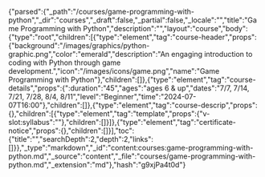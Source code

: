 {"parsed":{"_path":"/courses/game-programming-with-python","_dir":"courses","_draft":false,"_partial":false,"_locale":"","title":"Game Programming with Python","description":"","layout":"course","body":{"type":"root","children":[{"type":"element","tag":"course-header","props":{"background":"/images/graphics/python-graphic.png","color":"emerald","description":"An engaging introduction to coding with Python through game development.","icon":"/images/icons/game.png","name":"Game Programming with Python"},"children":[]},{"type":"element","tag":"course-details","props":{":duration":"45","ages":"ages 6 & up","dates":"7/7, 7/14, 7/21, 7/28, 8/4, 8/11","level":"Beginner","time":"2024-07-07T16:00"},"children":[]},{"type":"element","tag":"course-descrip","props":{},"children":[{"type":"element","tag":"template","props":{"v-slot:syllabus":""},"children":[]}]},{"type":"element","tag":"certificate-notice","props":{},"children":[]}],"toc":{"title":"","searchDepth":2,"depth":2,"links":[]}},"_type":"markdown","_id":"content:courses:game-programming-with-python.md","_source":"content","_file":"courses/game-programming-with-python.md","_extension":"md"},"hash":"g9xjPa4t0d"}